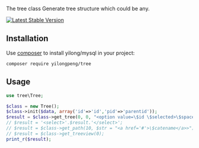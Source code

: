 The tree class
Generate tree structure which could be any. 

 [![Latest Stable Version](https://poser.pugx.org/yilongpeng/tree/v/stable)](https://packagist.org/packages/yilongpeng/tree)


## Installation

Use [composer](http://getcomposer.org) to install yilong/mysql in your project:
```
composer require yilongpeng/tree
```


## Usage
```php
use tree\Tree;

$class = new Tree();
$class->init($data, array('id'=>'id','pid'=>'parentid'));
$result = $class->get_tree(0, 0, "<option value=\$id \$selected>\$spacer\$name</option>");
// $result = '<select>'.$result.'</select>';
// $result = $class->get_path(10, $str = "<a href='#'>\$catename</a>>");
// $result = $class->get_treeview(0);
print_r($result);
```